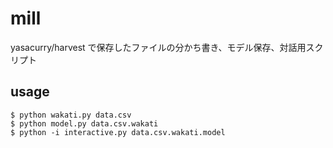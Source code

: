 # mill

yasacurry/harvest で保存したファイルの分かち書き、モデル保存、対話用スクリプト

## usage 
`$ python wakati.py data.csv`  
`$ python model.py data.csv.wakati`  
`$ python -i interactive.py data.csv.wakati.model`

